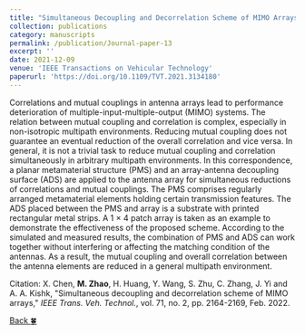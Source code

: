 ```yaml
---
title: "Simultaneous Decoupling and Decorrelation Scheme of MIMO Arrays"
collection: publications
category: manuscripts
permalink: /publication/Journal-paper-13
excerpt: ''
date: 2021-12-09
venue: 'IEEE Transactions on Vehicular Technology'
paperurl: 'https://doi.org/10.1109/TVT.2021.3134180'
---
```


Correlations and mutual couplings in antenna arrays lead to performance deterioration of multiple-input-multiple-output (MIMO) systems. The relation between mutual coupling and correlation is complex, especially in non-isotropic multipath environments. Reducing mutual coupling does not guarantee an eventual reduction of the overall correlation and vice versa. In general, it is not a trivial task to reduce mutual coupling and correlation simultaneously in arbitrary multipath environments. In this correspondence, a planar metamaterial structure (PMS) and an array-antenna decoupling surface (ADS) are applied to the antenna array for simultaneous reductions of correlations and mutual couplings. The PMS comprises regularly arranged metamaterial elements holding certain transmission features. The ADS placed between the PMS and array is a substrate with printed rectangular metal strips. A 1 × 4 patch array is taken as an example to demonstrate the effectiveness of the proposed scheme. According to the simulated and measured results, the combination of PMS and ADS can work together without interfering or affecting the matching condition of the antennas. As a result, the mutual coupling and overall correlation between the antenna elements are reduced in a general multipath environment.

Citation: X. Chen, **M. Zhao**, H. Huang, Y. Wang, S. Zhu, C. Zhang, J. Yi and A. A. Kishk, &quot;Simultaneous decoupling and decorrelation scheme of MIMO arrays,&quot; <i>IEEE Trans. Veh. Technol.</i>, vol. 71, no. 2, pp. 2164-2169, Feb. 2022.

[Back :four_leaf_clover:](../publications/)
